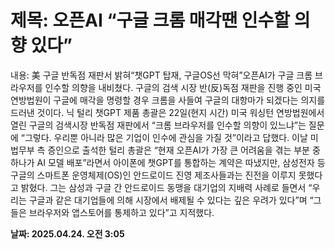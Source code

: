 # **제목: 오픈AI “구글 크롬 매각땐 인수할 의향 있다”**

  내용: 美 구글 반독점 재판서 밝혀“챗GPT 탑재, 구글OS선 막혀”오픈AI가 구글 크롬 브라우저를 인수할 의향을 내비쳤다. 구글의 검색 시장 반(反)독점 재판을 진행 중인 미국 연방법원이 구글에 매각을 명령할 경우 크롬을 사들여 구글의 대항마가 되겠다는 의지를 드러낸 것이다.  닉 털리 챗GPT 제품 총괄은 22일(현지 시간) 미국 워싱턴 연방법원에서 열린 구글의 검색시장 반독점 재판에서 “크롬 브라우저를 인수할 의향이 있느냐”는 질문에 “그렇다. 우리뿐 아니라 많은 기업이 인수에 관심을 가질 것”이라고 답했다.  이날 미 법무부 측 증인으로 출석한 털리 총괄은 “현재 오픈AI가 가장 큰 어려움을 겪는 부분 중 하나가 AI 모델 배포”라면서 아이폰에 챗GPT를 통합하는 계약은 따냈지만, 삼성전자 등 구글의 스마트폰 운영체제(OS)인 안드로이드 진영 제조사들과는 진전을 이루지 못했다고 밝혔다. 그는 삼성과 구글 간 안드로이드 동맹을 대기업의 지배력 사례로 들면서 “우리는 구글과 같은 대기업들에 의해 시장에서 배제될 수 있다는 깊은 우려가 있다”며 “그들은 브라우저와 앱스토어를 통제하고 있다”고 지적했다.

  **날짜: 2025.04.24. 오전 3:05**